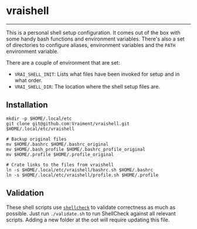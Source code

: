 # vraishell
-----------

This is a personal shell setup configuration. It comes out of the box with some handy bash functions and environment variables. There's also a set of directories to configure aliases, environment variables and the `PATH` environment variable.

There are a couple of environment that are set:

- `VRAI_SHELL_INIT`: Lists what files have been invoked for setup and in what order.
- `VRAI_SHELL_DIR`: The location where the shell setup files are.

## Installation

```shell
mkdir -p $HOME/.local/etc
git clone git@github.com:Vraiment/vraishell.git $HOME/.local/etc/vraishell

# Backup original files
mv $HOME/.bashrc $HOME/.bashrc_original
mv $HOME/.bash_profile $HOME/.bashrc_profile_original
mv $HOME/.profile $HOME/.profile_original

# Crate links to the files from vraishell
ln -s $HOME/.local/etc/vraishell/bashrc.sh $HOME/.bashrc
ln -s $HOME/.local/etc/vraishell/profile.sh $HOME/.profile
```

## Validation

These shell scripts use [`shellcheck`](https://www.shellcheck.net) to validate correctness as much as possible. Just run `./validate.sh` to run ShellCheck against all relevant scripts. Adding a new folder at the oot will require updating this file.
